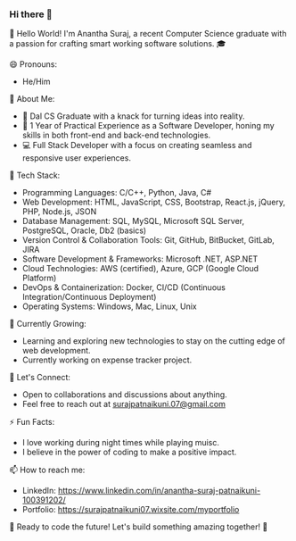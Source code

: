 ### Hi there 👋

👋 Hello World! I'm Anantha Suraj, a recent Computer Science graduate with a passion for crafting smart working software solutions. 🎓


😄 Pronouns:
- He/Him

  
🚀 About Me:
- 🎉 Dal CS Graduate with a knack for turning ideas into reality.
- 💼 1 Year of Practical Experience as a Software Developer, honing my skills in both front-end and back-end technologies.
- 💻 Full Stack Developer with a focus on creating seamless and responsive user experiences.


🔧 Tech Stack:
- Programming Languages: C/C++, Python, Java, C#
- Web Development: HTML, JavaScript, CSS, Bootstrap, React.js, jQuery, PHP, Node.js, JSON
- Database Management: SQL, MySQL, Microsoft SQL Server, PostgreSQL, Oracle, Db2 (basics)
- Version Control & Collaboration Tools: Git, GitHub, BitBucket, GitLab, JIRA
- Software Development & Frameworks: Microsoft .NET, ASP.NET
- Cloud Technologies: AWS (certified), Azure, GCP (Google Cloud Platform)
- DevOps & Containerization: Docker, CI/CD (Continuous Integration/Continuous Deployment)
- Operating Systems: Windows, Mac, Linux, Unix


🌱 Currently Growing:
- Learning and exploring new technologies to stay on the cutting edge of web development.
- Currently working on expense tracker project.


🤝 Let's Connect:
- Open to collaborations and discussions about anything.
- Feel free to reach out at surajpatnaikuni.07@gmail.com


⚡ Fun Facts:
- I love working during night times while playing muisc.
- I believe in the power of coding to make a positive impact.

📫 How to reach me:
- LinkedIn: https://www.linkedin.com/in/anantha-suraj-patnaikuni-100391202/
- Portfolio: https://surajpatnaikuni07.wixsite.com/myportfolio


🚀 Ready to code the future! Let's build something amazing together! 🌈

